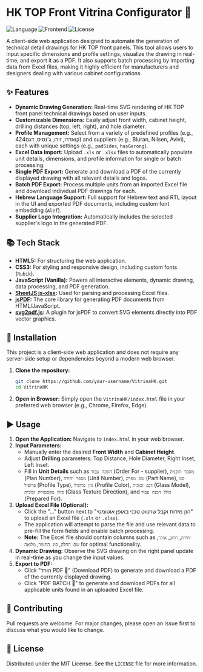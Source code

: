 # HK TOP Front Vitrina Configurator 📐

![Language](https://img.shields.io/badge/language-JavaScript-yellow.svg)
![Frontend](https://img.shields.io/badge/frontend-HTML%2FCSS-orange.svg)
![License](https://img.shields.io/badge/license-MIT-green.svg)

A client-side web application designed to automate the generation of technical detail drawings for HK TOP front panels. This tool allows users to input specific dimensions and profile settings, visualize the drawing in real-time, and export it as a PDF. It also supports batch processing by importing data from Excel files, making it highly efficient for manufacturers and designers dealing with various cabinet configurations.

## ✨ Features

*   **Dynamic Drawing Generation:** Real-time SVG rendering of HK TOP front panel technical drawings based on user inputs.
*   **Customizable Dimensions:** Easily adjust front width, cabinet height, drilling distances (top, left, right), and hole diameter.
*   **Profile Management:** Select from a variety of predefined profiles (e.g., קואדרו, זירו, ג'נסיס, דגם424) and suppliers (e.g., Bluran, Nilsen, Avivi), each with unique settings (e.g., `padSides`, `hasGerong`).
*   **Excel Data Import:** Upload `.xls` or `.xlsx` files to automatically populate unit details, dimensions, and profile information for single or batch processing.
*   **Single PDF Export:** Generate and download a PDF of the currently displayed drawing with all relevant details and logos.
*   **Batch PDF Export:** Process multiple units from an imported Excel file and download individual PDF drawings for each.
*   **Hebrew Language Support:** Full support for Hebrew text and RTL layout in the UI and exported PDF documents, including custom font embedding (`Alef`).
*   **Supplier Logo Integration:** Automatically includes the selected supplier's logo in the generated PDF.

## 📚 Tech Stack

*   **HTML5:** For structuring the web application.
*   **CSS3:** For styling and responsive design, including custom fonts (`Rubik`).
*   **JavaScript (Vanilla):** Powers all interactive elements, dynamic drawing, data processing, and PDF generation.
*   **[SheetJS js-xlsx](https://sheetjs.com/):** Used for parsing and processing Excel files.
*   **[jsPDF](https://raw.githack.com/MrRio/jsPDF/master/docs/jsPDF.html):** The core library for generating PDF documents from HTML/JavaScript.
*   **[svg2pdf.js](https://cdn.jsdelivr.net/npm/svg2pdf.js@2.5.0/dist/svg2pdf.umd.min.js):** A plugin for jsPDF to convert SVG elements directly into PDF vector graphics.

## 🚀 Installation

This project is a client-side web application and does not require any server-side setup or dependencies beyond a modern web browser.

1.  **Clone the repository:**
    ```bash
    git clone https://github.com/your-username/VitrinaHK.git
    cd VitrinaHK
    ```
2.  **Open in Browser:**
    Simply open the `VitrinaHK/index.html` file in your preferred web browser (e.g., Chrome, Firefox, Edge).

## ▶️ Usage

1.  **Open the Application:** Navigate to `index.html` in your web browser.
2.  **Input Parameters:**
    *   Manually enter the desired **Front Width** and **Cabinet Height**.
    *   Adjust **Drilling** parameters: Top Distance, Hole Diameter, Right Inset, Left Inset.
    *   Fill in **Unit Details** such as `הזמנה עבור` (Order For - supplier), `מספר תוכנית` (Plan Number), `מספר יחידה` (Unit Number), `שם מפרק` (Part Name), `סוג פרופיל` (Profile Type), `גוון פרופיל` (Profile Color), `דגם זכוכית` (Glass Model), `כיוון טקסטורת זכוכית` (Glass Texture Direction), and `כולל הכנה עבור` (Prepared For).
3.  **Upload Excel File (Optional):**
    *   Click the "..." button next to "הזן מידות וקבל שרטוט טכני באופן אוטומטי" to upload an Excel file (`.xls` or `.xlsx`).
    *   The application will attempt to parse the file and use relevant data to pre-fill the form fields and enable batch processing.
    *   **Note:** The Excel file should contain columns such as `יחידה`, `רוחב`, `אורך`, `שם החלק`, `סוג החומר`, `מלואה` for optimal functionality.
4.  **Dynamic Drawing:** Observe the SVG drawing on the right panel update in real-time as you change the input values.
5.  **Export to PDF:**
    *   Click "הורד PDF 💾" (Download PDF) to generate and download a PDF of the currently displayed drawing.
    *   Click "PDF BATCH 💾" to generate and download PDFs for all applicable units found in an uploaded Excel file.

## 🤝 Contributing

Pull requests are welcome. For major changes, please open an issue first to discuss what you would like to change.

## 📝 License

Distributed under the MIT License. See the `LICENSE` file for more information.
